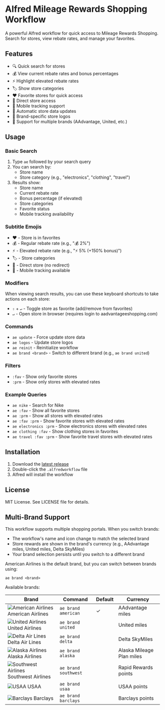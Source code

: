 # Alfred Mileage Rewards Shopping Workflow

A powerful Alfred workflow for quick access to Mileage Rewards Shopping. Search for stores, view rebate rates, and manage your favorites.

## Features

- 🔍 Quick search for stores
- 💰 View current rebate rates and bonus percentages
- ⚡ Highlight elevated rebate rates
- 🏷️ Show store categories
- ❤️ Favorite stores for quick access
- 🎯 Direct store access
- 📱 Mobile tracking support
- 🔄 Automatic store data updates
- 🎨 Brand-specific store logos
- 🔑 Support for multiple brands (AAdvantage, United, etc.)

## Usage

### Basic Search
1. Type `ae` followed by your search query
2. You can search by:
   - Store name
   - Store category (e.g., "electronics", "clothing", "travel")
3. Results show:
   - Store name
   - Current rebate rate
   - Bonus percentage (if elevated)
   - Store categories
   - Favorite status
   - Mobile tracking availability

### Subtitle Emojis
- ❤️ - Store is in favorites
- 💰 - Regular rebate rate (e.g., "💰 2%")
- ⚡ - Elevated rebate rate (e.g., "⚡ 5% (+150% bonus)")
- 🏷️ - Store categories
- 🎯 - Direct store (no redirect)
- 📱 - Mobile tracking available

### Modifiers
When viewing search results, you can use these keyboard shortcuts to take actions on each store:
- `⇧` + `↵` - Toggle store as favorite (add/remove from favorites)
- `↵` - Open store in browser (requires login to aadvantageeshopping.com)

### Commands
- `ae update` - Force update store data
- `ae logos` - Update store logos
- `ae reinit` - Reinitialize workflow
- `ae brand <brand>` - Switch to different brand (e.g., `ae brand united`)

### Filters
- `:fav` - Show only favorite stores
- `:prm` - Show only stores with elevated rates

### Example Queries
- `ae nike` - Search for Nike
- `ae :fav` - Show all favorite stores
- `ae :prm` - Show all stores with elevated rates
- `ae :fav :prm` - Show favorite stores with elevated rates
- `ae electronics :prm` - Show electronics stores with elevated rates
- `ae clothing :fav` - Show clothing stores in favorites
- `ae travel :fav :prm` - Show favorite travel stores with elevated rates

## Installation

1. Download the [latest release](https://github.com/schwark/alfred-aadvantageshopping/releases/latest)
2. Double-click the `.alfredworkflow` file
3. Alfred will install the workflow

## License

MIT License. See LICENSE file for details.

## Multi-Brand Support

This workflow supports multiple shopping portals. When you switch brands:
- The workflow's name and icon change to match the selected brand
- Store rewards are shown in the brand's currency (e.g., AAdvantage miles, United miles, Delta SkyMiles)
- Your brand selection persists until you switch to a different brand

American Airlines is the default brand, but you can switch between brands using:

```
ae brand <brand>
```

Available brands:

| Brand | Command | Default | Currency |
|-------|---------|---------|----------|
| ![American Airlines](https://www.google.com/s2/favicons?domain=aa.com) American Airlines | `ae brand american` | ✓ | AAdvantage miles |
| ![United Airlines](https://www.google.com/s2/favicons?domain=united.com) United Airlines | `ae brand united` | | United miles |
| ![Delta Air Lines](https://www.google.com/s2/favicons?domain=delta.com) Delta Air Lines | `ae brand delta` | | Delta SkyMiles |
| ![Alaska Airlines](https://www.google.com/s2/favicons?domain=alaskaair.com) Alaska Airlines | `ae brand alaska` | | Alaska Mileage Plan miles |
| ![Southwest Airlines](https://www.google.com/s2/favicons?domain=southwest.com) Southwest Airlines | `ae brand southwest` | | Rapid Rewards points |
| ![USAA](https://www.google.com/s2/favicons?domain=usaa.com) USAA | `ae brand usaa` | | USAA points |
| ![Barclays](https://www.google.com/s2/favicons?domain=barclays.com) Barclays | `ae brand barclays` | | Barclays points |
